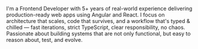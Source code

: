 I'm a Frontend Developer with 5+ years of real-world experience delivering production-ready web apps using Angular and React.
I focus on architecture that scales, code that survives, and a workflow that's typed & chilled — fast iterations, strict TypeScript, clear responsibility, no chaos.
Passionate about building systems that are not only functional, but easy to reason about, test, and evolve.
